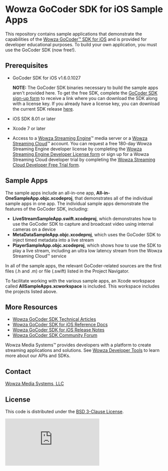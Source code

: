 # Wowza GoCoder SDK for iOS Sample Apps
This repository contains sample applications that demonstrate the capabilities of the [Wowza GoCoder™ SDK for iOS](https://www.wowza.com/products/gocoder/sdk) and is provided for developer educational purposes. To build your own application, you must use the GoCoder SDK (now free!).

## Prerequisites
- GoCoder SDK for iOS v1.6.0.1027

     **NOTE:** The GoCoder SDK binaries necessary to build the sample apps aren't provided here. To get the free SDK, complete the [GoCoder SDK sign-up form](https://www.wowza.com/products/gocoder/sdk/license) to receive a link where you can download the SDK along with a license key. If you already have a license key, you can download the current SDK release [here](https://www.wowza.com/pricing/installer#gocodersdk-downloads).

- iOS SDK 8.01 or later
- Xcode 7 or later
- Access to a [Wowza Streaming Engine](https://www.wowza.com/products/streaming-engine)™ media server or a [Wowza Streaming Cloud](https://www.wowza.com/products/streaming-cloud)™ account. You can request a free 180-day Wowza Streaming Engine developer license by completing the [Wowza Streaming Engine Developer License form](https://www.wowza.com/media-server/developers/license) or sign up for a Wowza Streaming Cloud developer trial by completing the [Wowza Streaming Cloud Developer Free Trial form](https://www.wowza.com/pricing/cloud-developer-free-trial).

## Sample Apps
The sample apps include an all-in-one app, **All-in-OneSampleApp.objc.xcodeproj**, that demonstrates all of the individual sample apps in one app. The individual sample apps demonstrate the features of the GoCoder SDK, including:

- **LiveStreamSampleApp.swift.xcodeproj**, which demonstrates how to use the GoCoder SDK to capture and broadcast video using internal cameras on a device
- **MetaDataSampleApp.objc.xcodeproj**, which uses the GoCoder SDK to inject timed metadata into a live stream
- **PlayerSampleApp.objc.xcodeproj**, which shows how to use the SDK to play a live stream, including an ultra low latency stream from the Wowza Streaming Cloud™ service

In all of the sample apps, the relevant GoCoder-related sources are the first files (.h and .m) or file (.swift) listed in the Project Navigator.

To facilitate working with the various sample apps, an Xcode workspace called **AllSampleApps.xcworkspace** is included. This workspace includes the projects listed above.

## More Resources
- [Wowza GoCoder SDK Technical Articles](https://www.wowza.com/docs/wowza-gocoder-sdk)
- [Wowza GoCoder SDK for iOS Reference Docs](https://www.wowza.com/resources/gocodersdk/docs/api-reference-ios/)
- [Wowza GoCoder SDK for iOS Release Notes](https://www.wowza.com/docs/wowza-gocoder-sdk-release-notes-for-ios)
- [Wowza GoCoder SDK Community Forum](https://www.wowza.com/community/spaces/36/wowza-gocoder-sdk.html)

Wowza Media Systems™ provides developers with a platform to create streaming applications and solutions. See [Wowza Developer Tools](https://www.wowza.com/resources/developers) to learn more about our APIs and SDKs.

## Contact
[Wowza Media Systems, LLC](https://www.wowza.com/contact)

## License
This code is distributed under the [BSD 3-Clause License](https://github.com/WowzaMediaSystems/gocoder-sdk-samples-ios/blob/master/LICENSE.txt).

![alt tag](http://wowzalogs.com/stats/githubimage.php?plugin=gocoder-sdk-samples-ios)
